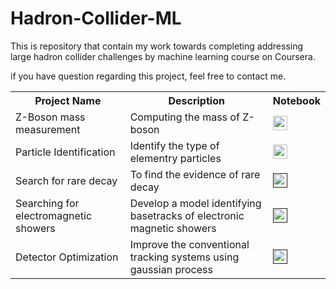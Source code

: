 # Hadron-Collider-ML

This is repository that contain my work towards completing addressing large hadron collider challenges by machine learning course on Coursera.

if you have question regarding this project, feel free to contact me.


<table class="tg">
  <tr>
    <th class="tg-yw4l"><b>Project Name</b></th>
    <th class="tg-yw4l"><b>Description</b></th>
    <th class="tg-yw4l"><b>Notebook</b></th>
  </tr>
  <tr>
    <td class="tg-yw4l">Z-Boson mass measurement</td>
    <td class="tg-yw4l">Computing the mass of Z-boson</td>
    <td class="tg-yw4l"><a href="https://colab.research.google.com/github/MohamedElashri/Hadron-Collider-ML/blob/master/Z_Boson_mass_measurement.ipynb">
    <img src="https://colab.research.google.com/assets/colab-badge.svg" height = '23px' >
    </a></td>
  </tr>
  <tr>
    <td class="tg-yw4l">Particle Identification</td>
    <td class="tg-yw4l">Identify the type of elementry particles</td>
    <td class="tg-yw4l"><a href="https://colab.research.google.com/github/MohamedElashri/Hadron-Collider-ML/blob/master/Particle_identification.ipynb">
    <img src="https://colab.research.google.com/assets/colab-badge.svg" height = '23px' >
    </a></td>
  </tr>
  <tr>
    <td class="tg-yw4l">Search for rare decay</td>
    <td class="tg-yw4l">To find the evidence of rare decay</td>
    <td class="tg-yw4l"><a href="">
    <img src="https://colab.research.google.com/assets/colab-badge.svg" height = '23px' >
    </a></td>
  </tr>
  <tr>
    <td class="tg-yw4l">Searching for electromagnetic showers</td>
    <td class="tg-yw4l">Develop a model identifying basetracks of electronic magnetic showers</td>
    <td class="tg-yw4l"><a href="">
    <img src="https://colab.research.google.com/assets/colab-badge.svg" height = '23px' >
    </a></td>
  </tr>
  <tr>
    <td class="tg-yw4l">Detector Optimization</td>
    <td class="tg-yw4l">Improve the conventional tracking systems using gaussian process</td>
    <td class="tg-yw4l"><a href="">
    <img src="https://colab.research.google.com/assets/colab-badge.svg" height = '23px' >
    </a></td>
  </tr>
</table>


